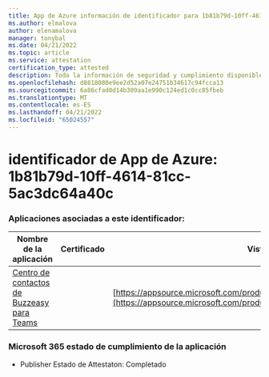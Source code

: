 ```yaml
---
title: App de Azure información de identificador para 1b81b79d-10ff-4614-81cc-5ac3dc64a40c
ms.author: elmalova
author: elenamalova
manager: tonybal
ms.date: 04/21/2022
ms.topic: article
ms.service: attestation
certification_type: attested
description: Toda la información de seguridad y cumplimiento disponible para 1b81b79d-10ff-4614-81cc-5ac3dc64a40c.
ms.openlocfilehash: d8818080e9ee2d52a07e24751b34617c94fcca13
ms.sourcegitcommit: 6a86cfad0d14b309aa1e990c124ed1c0cc85fbeb
ms.translationtype: MT
ms.contentlocale: es-ES
ms.lasthandoff: 04/21/2022
ms.locfileid: "65024557"
---
```

# <a name="azure-app-id-1b81b79d-10ff-4614-81cc-5ac3dc64a40c"></a>identificador de App de Azure: 1b81b79d-10ff-4614-81cc-5ac3dc64a40c


### <a name="apps-associated-with-this-id"></a>Aplicaciones asociadas a este identificador:
| **Nombre de la aplicación** | **Certificado** | **Vista en AppSource** |
|--------------|---------------|-----------------------|
| [Centro de contactos de Buzzeasy para Teams](../forward/geomant.buzzeasy_teams_contact_center.md) |  | [https://appsource.microsoft.com/product/office/geomant.buzzeasy_teams_contact_center](https://appsource.microsoft.com/product/office/geomant.buzzeasy_teams_contact_center) |

### <a name="microsoft-365-app-compliance-status"></a>Microsoft 365 estado de cumplimiento de la aplicación
- Publisher Estado de Attestaton: Completado
